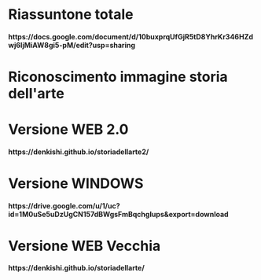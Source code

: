 # Riassuntone totale
<h4> https://docs.google.com/document/d/10buxprqUfGjR5tD8YhrKr346HZdwj6IjMiAW8gi5-pM/edit?usp=sharing </h4>


# Riconoscimento immagine storia dell'arte

<h1> Versione WEB 2.0</h1>
<h4> https://denkishi.github.io/storiadellarte2/ </h4>


<h1> Versione WINDOWS </h1>
<h4> https://drive.google.com/u/1/uc?id=1M0uSe5uDzUgCN157dBWgsFmBqchgIups&export=download </h4>

<h1> Versione WEB Vecchia </h1>
<h4> https://denkishi.github.io/storiadellarte/ </h4>
